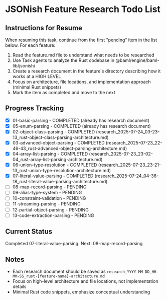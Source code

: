 # JSONish Feature Research Todo List

## Instructions for Resume
When resuming this task, continue from the first "pending" item in the list below. For each feature:
1. Read the feature.md file to understand what needs to be researched
2. Use Task agents to analyze the Rust codebase in @baml/engine/baml-lib/jsonish/
3. Create a research document in the feature's directory describing how it works at a HIGH LEVEL
4. Focus on architecture, file locations, and implementation approach (minimal Rust snippets)
5. Mark the item as completed and move to the next

## Progress Tracking

- [x] 01-basic-parsing - COMPLETED (already has research document)
- [x] 05-enum-parsing - COMPLETED (already has research document)
- [x] 02-object-class-parsing - COMPLETED (research_2025-07-24_03-23-13_rust-object-class-parsing-architecture.md)
- [x] 03-advanced-object-parsing - COMPLETED (research_2025-07-23_22-46-43_rust-advanced-object-parsing-architecture.md)
- [x] 04-array-list-parsing - COMPLETED (research_2025-07-23_23-02-04_rust-array-list-parsing-architecture.md)
- [x] 06-union-type-resolution - COMPLETED (research_2025-07-23_23-21-13_rust-union-type-resolution-architecture.md)
- [x] 07-literal-value-parsing - COMPLETED (research_2025-07-24_04-36-18_rust-literal-value-parsing-architecture.md)
- [ ] 08-map-record-parsing - PENDING
- [ ] 09-alias-type-system - PENDING
- [ ] 10-constraint-validation - PENDING
- [ ] 11-streaming-parsing - PENDING
- [ ] 12-partial-object-parsing - PENDING
- [ ] 13-code-extraction-parsing - PENDING

## Current Status
Completed 07-literal-value-parsing. Next: 08-map-record-parsing

## Notes
- Each research document should be saved as `research_YYYY-MM-DD_HH-MM-SS_rust-[feature-name]-architecture.md`
- Focus on high-level architecture and file locations, not implementation details
- Minimal Rust code snippets, emphasize conceptual understanding